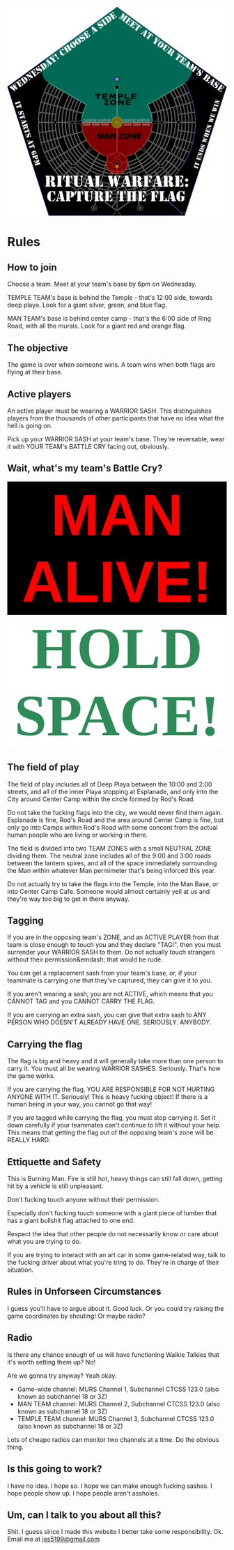 ![Zone Map](images/map.png)

# Rules

## How to join

Choose a team. Meet at your team's base by 6pm on Wednesday.

TEMPLE TEAM's base is behind the Temple - that's 12:00 side, towards deep playa. Look for a giant silver, green, and blue flag.

MAN TEAM's base is behind center camp - that's the 6:00 side of Ring Road, with all the murals. Look for a giant red and orange flag.


## The objective

The game is over when someone wins. A team wins when both flags are flying at their base.

## Active players

An active player must be wearing a WARRIOR SASH. This distinguishes players from the thousands of other participants that have no idea what the hell is going on.

Pick up your WARRIOR SASH at your team's base. They're reversable, wear it with YOUR TEAM's BATTLE CRY facing out, obviously.

## Wait, what's my team's Battle Cry?

<div style="display:flex;flex-wrap:wrap">
<span style="font-size:100pt;color:red;background-color:black;text-align:center;font-family:Arial Black,Helvetica;font-weight:bold">MAN ALIVE!</span><span style="font-size:100pt;color:SeaGreen;background-color:white;font-family:Copperplate,Times New Roman;text-align:center;font-weight:bold">HOLD SPACE!</span>
</div>

## The field of play

The field of play includes all of Deep Playa between the 10:00 and 2:00 streets, and all of the inner Playa stopping at Esplanade, and only into the City around Center Camp within the circle formed by Rod's Road.

Do not take the fucking flags into the city, we would never find them again. Esplanade is fine, Rod's Road and the area around Center Camp is fine, but only go into Camps within Rod's Road with some concent from the actual human people who are living or working in there.

The field is divided into two TEAM ZONES with a small NEUTRAL ZONE dividing them. The neutral zone includes all of the 9:00 and 3:00 roads between the lantern spires, and all of the space immediately surrounding the Man within whatever Man permimeter that's being inforced this year.

Do not actually try to take the flags into the Temple, into the Man Base, or into Center Camp Cafe. Someone would almost certainly yell at us and they're way too big to get in there anyway.

## Tagging

If you are in the opposing team's ZONE, and an ACTIVE PLAYER from that team is close enough to touch you and they declare "TAG!", then you must surrender your WARRIOR SASH to them. Do not actually touch strangers without their permission&emdash; that would be rude.

You can get a replacement sash from your team's base, or, if your teammate is carrying one that they've captured, they can give it to you.

If you aren't wearing a sash, you are not ACTIVE, which means that you CANNOT TAG and you CANNOT CARRY THE FLAG.

If you are carrying an extra sash, you can give that extra sash to ANY PERSON WHO DOESN'T ALREADY HAVE ONE. SERIOUSLY. ANYBODY.

## Carrying the flag

The flag is big and heavy and it will generally take more than one person to carry it. You must all be wearing WARRIOR SASHES. Seriously. That's how the game works.

If you are carrying the flag, YOU ARE RESPONSIBLE FOR NOT HURTING ANYONE WITH IT. Seriously! This is heavy fucking object! If there is a human being in your way, you cannot go that way!

If you are tagged while carrying the flag, you must stop carrying it. Set it down carefully if your teammates can't continue to lift it without your help. This means that getting the flag out of the opposing team's zone will be REALLY HARD.

## Ettiquette and Safety

This is Burning Man. Fire is still hot, heavy things can still fall down, getting hit by a vehicle is still unpleasant.

Don't fucking touch anyone without their permission.

Especially don't fucking touch someone with a giant piece of lumber that has a giant bullshit flag attached to one end.

Respect the idea that other people do not necessarily know or care about what you are trying to do.

If you are trying to interact with an art car in some game-related way, talk to the fucking driver about what you're tring to do. They're in charge of their situation.

## Rules in Unforseen Circumstances

I guess you'll have to argue about it. Good luck. Or you could try raising the game coordinates by shouting! Or maybe radio?

## Radio

Is there any chance enough of us will have functioning Walkie Talkies that it's worth setting them up? No!

Are we gonna try anyway? Yeah okay.

* Game-wide channel: MURS Channel 1, Subchannel CTCSS 123.0 (also known as subchannel 18 or 3Z)
* MAN TEAM channel: MURS Channel 2, Subchannel CTCSS 123.0 (also known as subchannel 18 or 3Z)
* TEMPLE TEAM channel: MURS Channel 3, Subchannel CTCSS 123.0 (also known as subchannel 18 or 3Z)

Lots of cheapo radios can monitor two channels at a time. Do the obvious thing.

## Is this going to work?

I have no idea. I hope so. I hope we can make enough fucking sashes. I hope people show up. I hope people aren't assholes.

## Um, can I talk to you about all this?

Shit. I guess since I made this website I better take some responsibility. Ok. Email me at jes5199@gmail.com
